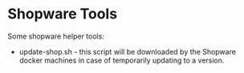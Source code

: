 # Shopware Tools

Some shopware helper tools:

- update-shop.sh - this script will be downloaded by the Shopware docker machines in case of temporarily updating to a version. 
